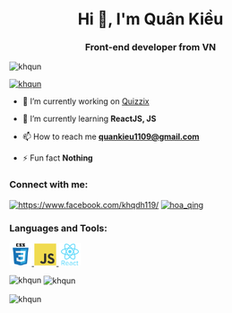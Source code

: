 <h1 align="center">Hi 👋, I'm Quân Kiều</h1>
<h3 align="center">Front-end developer from VN</h3>

<p align="left"> <img src="https://komarev.com/ghpvc/?username=khqun&label=Profile%20views&color=0e75b6&style=flat" alt="khqun" /> </p>

<p align="left"> <a href="https://github.com/ryo-ma/github-profile-trophy"><img src="https://github-profile-trophy.vercel.app/?username=khqun" alt="khqun" /></a> </p>

- 🔭 I’m currently working on [Quizzix](https://github.com/khqun/RJ2205R1-Case-Study)

- 🌱 I’m currently learning **ReactJS, JS**

- 📫 How to reach me **quankieu1109@gmail.com**

- ⚡ Fun fact **Nothing**

<h3 align="left">Connect with me:</h3>
<p align="left">
<a href="https://fb.com/https://www.facebook.com/khqdh119/" target="blank"><img align="center" src="https://raw.githubusercontent.com/rahuldkjain/github-profile-readme-generator/master/src/images/icons/Social/facebook.svg" alt="https://www.facebook.com/khqdh119/" height="30" width="40" /></a>
<a href="https://instagram.com/hoa_qing" target="blank"><img align="center" src="https://raw.githubusercontent.com/rahuldkjain/github-profile-readme-generator/master/src/images/icons/Social/instagram.svg" alt="hoa_qing" height="30" width="40" /></a>
</p>

<h3 align="left">Languages and Tools:</h3>
<p align="left"> <a href="https://www.w3schools.com/css/" target="_blank" rel="noreferrer"> <img src="https://raw.githubusercontent.com/devicons/devicon/master/icons/css3/css3-original-wordmark.svg" alt="css3" width="40" height="40"/> </a> <a href="https://developer.mozilla.org/en-US/docs/Web/JavaScript" target="_blank" rel="noreferrer"> <img src="https://raw.githubusercontent.com/devicons/devicon/master/icons/javascript/javascript-original.svg" alt="javascript" width="40" height="40"/> </a> <a href="https://reactjs.org/" target="_blank" rel="noreferrer"> <img src="https://raw.githubusercontent.com/devicons/devicon/master/icons/react/react-original-wordmark.svg" alt="react" width="40" height="40"/> </a> </p>

<p><img align="left" src="https://github-readme-stats.vercel.app/api/top-langs?username=khqun&show_icons=true&locale=en&layout=compact" alt="khqun" /></p>

<p>&nbsp;<img align="center" src="https://github-readme-stats.vercel.app/api?username=khqun&show_icons=true&locale=en" alt="khqun" /></p>

<p><img align="center" src="https://github-readme-streak-stats.herokuapp.com/?user=khqun&" alt="khqun" /></p>
